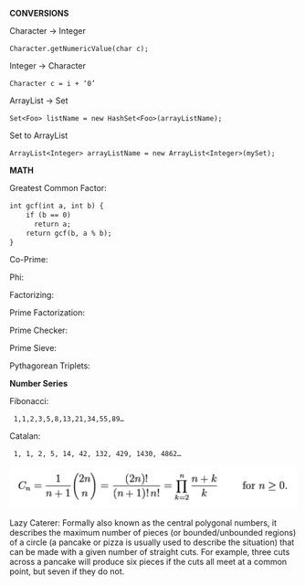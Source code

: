 
**CONVERSIONS**

  Character → Integer
    
    Character.getNumericValue(char c);
    
  Integer → Character 
    
    Character c = i + ‘0’
    
  ArrayList -> Set
    
    Set<Foo> listName = new HashSet<Foo>(arrayListName);

  Set to ArrayList
    
    ArrayList<Integer> arrayListName = new ArrayList<Integer>(mySet);
  
  **MATH**
  
  Greatest Common Factor:
    
    int gcf(int a, int b) {
        if (b == 0)
          return a;
        return gcf(b, a % b);
    }
    
  Co-Prime:
  
  Phi:
  
  Factorizing:
  
  Prime Factorization:
    
  Prime Checker:
    
  Prime Sieve:
  
  Pythagorean Triplets:
  

 **Number Series**
 
 Fibonacci:
 
     1,1,2,3,5,8,13,21,34,55,89…
     
 Catalan:
 
     1, 1, 2, 5, 14, 42, 132, 429, 1430, 4862…

![Catalan Series Formula](/ProgrammingCompetition/CatalanSeries.png)
     
 Lazy Caterer: Formally also known as the central polygonal numbers, it describes the maximum number of pieces (or bounded/unbounded regions) of a circle (a pancake or pizza is usually used to describe the situation) that can be made with a given number of straight cuts. For example, three cuts across a pancake will produce six pieces if the cuts all meet at a common point, but seven if they do not.
